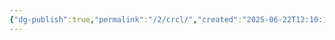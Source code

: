 ```yaml
---
{"dg-publish":true,"permalink":"/2/crcl/","created":"2025-06-22T12:10:14.772+09:00","updated":"2025-06-26T17:45:51.736+09:00"}
---
```


